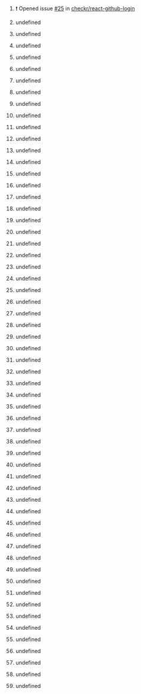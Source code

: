 1. ❗️ Opened issue [#25](https://github.com//checkr/react-github-login/issues/25) in [checkr/react-github-login](https://github.com//checkr/react-github-login)

2. undefined

3. undefined

4. undefined

5. undefined
6. undefined
7. undefined
8. undefined
9. undefined

10. undefined

11. undefined

12. undefined
13. undefined
14. undefined
15. undefined
16. undefined

17. undefined

18. undefined

19. undefined
20. undefined
21. undefined
22. undefined
23. undefined
24. undefined
25. undefined
26. undefined
27. undefined
28. undefined
29. undefined
30. undefined
31. undefined
32. undefined
33. undefined
34. undefined

35. undefined
36. undefined

37. undefined

38. undefined

39. undefined

40. undefined

41. undefined
42. undefined
43. undefined
44. undefined
45. undefined
46. undefined

47. undefined
48. undefined
49. undefined

50. undefined

51. undefined
52. undefined
53. undefined
54. undefined
55. undefined
56. undefined
57. undefined
58. undefined
59. undefined
